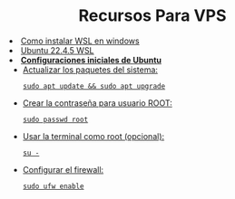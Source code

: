 <h1 align="center"><strong>Recursos Para VPS</strong></h1>
<u>
  <li><a target="_blank" href="https://learn.microsoft.com/es-es/windows/wsl/install">Como instalar WSL en windows</a></li>
  <li><a target="_blank" href="https://apps.microsoft.com/detail/9pn20msr04dw?hl=es-ar&gl=AR">Ubuntu 22.4.5 WSL</a></li>
  <li>
    <strong>Configuraciones iniciales de Ubuntu</strong>
    <ul>
      <li>Actualizar los paquetes del sistema:
        <pre><code>sudo apt update && sudo apt upgrade</code></pre>
      </li>
      <li>Crear la contraseña para usuario ROOT:
        <pre><code>sudo passwd root</code></pre>
      </li>
      <li>Usar la terminal como root (opcional):
        <pre><code>su -</code></pre>
      </li>
      <li>Configurar el firewall:
        <pre><code>sudo ufw enable</code></pre>
      </li>
    </ul>
  </li>
</u>
